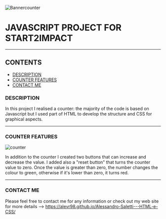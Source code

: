 ![Bannercounter](https://user-images.githubusercontent.com/88582424/140100865-e143680d-5a3d-45bc-9ab8-48eed5545bb2.png)

# JAVASCRIPT PROJECT FOR START2IMPACT

---

## CONTENTS

* [DESCRIPTION](#description)
* [COUNTER FEATURES](#counter-features)
* [CONTACT ME](#contact-me)



### DESCRIPTION
In this project I realised a counter: the majority of the code is based on Javascript but I used part of HTML to develop the structure and CSS for graphical aspects.

---

### COUNTER FEATURES

![counter](https://user-images.githubusercontent.com/88582424/140183862-cc386bfd-aea5-4d28-9b00-2c385ee08e21.png)


In addition to the counter I created two buttons that can increase and decrease the value. I added also a "reset button" that turns the counter value to zero.
Once the value is greater than zero, the number changes the colour to green, otherwise if it's lower than zero, it turns red.

---

### CONTACT ME 
Please feel free to contact me for any information or check out my web site for more details --> https://alevr98.github.io/Alessandro-Saletti---HTML-e-CSS/
